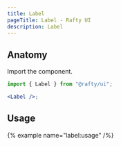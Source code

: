 ```yaml
---
title: Label
pageTitle: Label - Rafty UI
description: Label
---
```


## Anatomy

Import the component.

```jsx
import { Label } from "@rafty/ui";

<Label />;
```

## Usage

{% example name="label:usage" /%}
